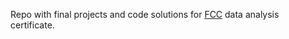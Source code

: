 Repo with final projects and code solutions for [FCC](https://www.freecodecamp.org/learn/data-analysis-with-python) data analysis certificate.
